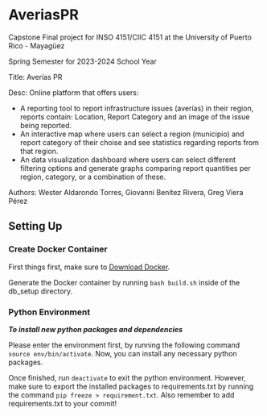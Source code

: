 # AveriasPR
Capstone Final project for INSO 4151/CIIC 4151 at the University of Puerto Rico - Mayagüez

Spring Semester for 2023-2024 School Year

Title: Averías PR

Desc: Online platform that offers users: 
- A reporting tool to report infrastructure issues (averías) in their region, reports contain: Location, Report Category and an image of the issue being reported.
- An interactive map where users can select a region (municipio) and report category of their choise and see statistics regarding reports from that region.
- An data visualization dashboard where users can select different filtering options and generate graphs comparing report quantities per region, category, or a combination of these.

Authors: Wester Aldarondo Torres, Giovanni Benítez Rivera, Greg Viera Pérez

## Setting Up

### Create Docker Container 
First things first, make sure to [Download Docker](https://docs.docker.com/get-docker/?_gl=1*155k8vt*_ga*MTc1ODU3ODIwMC4xNzA4NTQ0NjQw*_ga_XJWPQMJYHQ*MTcwODU1NDM4Ny4yLjEuMTcwODU1NDM5OC40OS4wLjA.).

Generate the Docker container by running `bash build.sh` inside of the db_setup directory. 

### Python Environment

***To install new python packages and dependencies***

Please enter the environment first, by running the following command `source env/bin/activate`. Now, you can install any necessary python packages. 

Once finished, run `deactivate` to exit the python environment. However, make sure to export the installed packages to requirements.txt by running the command `pip freeze > requirement.txt`. Also remember to add requirements.txt to your commit!

